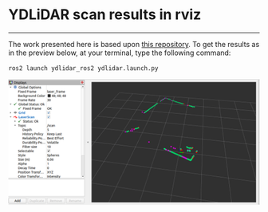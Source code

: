 # YDLiDAR scan results in rviz
---

The work presented here is based upon [this repository](https://github.com/YDLIDAR/ydlidar_ros2_driver). To get the results as in the preview below, at your terminal, type the following command:

```zsh
ros2 launch ydlidar_ros2 ydlidar.launch.py
```

![Preview](imgs/laser-ydlidar.png)
